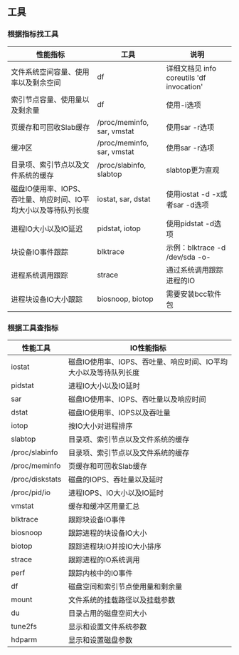 ## 工具

### 根据指标找工具
|性能指标|工具|说明|
|----|----|----|
|文件系统空间容量、使用率以及剩余空间|df|详细文档见 info coreutils 'df invocation'|
|索引节点容量、使用量以及剩余量|df|使用-i选项|
|页缓存和可回收Slab缓存|/proc/meminfo, sar, vmstat|使用sar -r选项|
|缓冲区|/proc/meminfo, sar, vmstat|使用sar -r选项|
|目录项、索引节点以及文件系统的缓存|/proc/slabinfo, slabtop|slabtop更为直观|
|磁盘IO使用率、IOPS、吞吐量、响应时间、IO平均大小以及等待队列长度|iostat, sar, dstat|使用iostat -d -x或者sar -d选项|
|进程IO大小以及IO延迟|pidstat, iotop|使用pidstat -d选项|
|块设备IO事件跟踪|blktrace|示例：blktrace -d /dev/sda -o- | blkparse -i-|
|进程系统调用跟踪|strace|通过系统调用跟踪进程的IO|
|进程块设备IO大小跟踪|biosnoop, biotop|需要安装bcc软件包|

### 根据工具查指标
|性能工具|IO性能指标|
|----|----|
|iostat|磁盘IO使用率、IOPS、吞吐量、响应时间、IO平均大小以及等待队列长度|
|pidstat|进程IO大小以及IO延时|
|sar|磁盘IO使用率、IOPS、吞吐量以及响应时间|
|dstat|磁盘IO使用率、IOPS以及吞吐量|
|iotop|按IO大小对进程排序|
|slabtop|目录项、索引节点以及文件系统的缓存|
|/proc/slabinfo|目录项、索引节点以及文件系统的缓存|
|/proc/meminfo|页缓存和可回收Slab缓存|
|/proc/diskstats|磁盘的IOPS、吞吐量以及延时|
|/proc/pid/io|进程IOPS、IO大小以及IO延时|
|vmstat|缓存和缓冲区用量汇总|
|blktrace|跟踪块设备IO事件|
|biosnoop|跟踪进程的块设备IO大小|
|biotop|跟踪进程块IO并按IO大小排序|
|strace|跟踪进程的IO系统调用|
|perf|跟踪内核中的IO事件|
|df|磁盘空间和索引节点使用量和剩余量|
|mount|文件系统的挂载路径以及挂载参数|
|du|目录占用的磁盘空间大小|
|tune2fs|显示和设置文件系统参数|
|hdparm|显示和设置磁盘参数|

